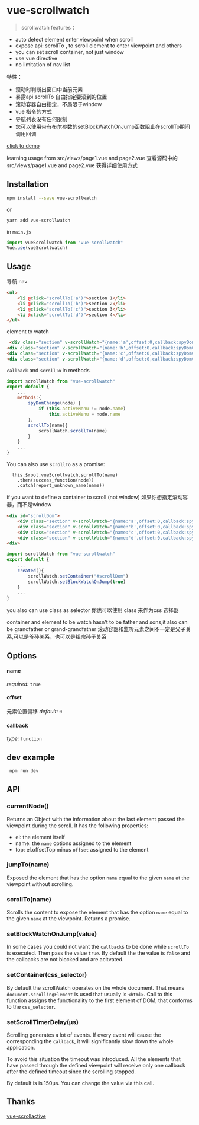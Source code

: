 # vue-scrollwatch

> scrollwatch
features：
- auto detect element enter viewpoint when scroll
- expose api: scrollTo , to scroll element to enter viewpoint and others
- you can set scroll container, not just window
- use vue directive
- no limitation of nav list


特性：
- 滚动时判断出窗口中当前元素
- 暴露api scrollTo  自由指定要滚到的位置
- 滚动容器自由指定，不局限于window
- vue 指令的方式
- 导航列表没有任何限制
- 您可以使用带有布尔参数的setBlockWatchOnJump函数阻止在scrollTo期间调用回调


[click to demo](https://Desdesdesgo.github.io/vue-scrollwatch/)

 learning usage from src/views/page1.vue and page2.vue
 查看源码中的src/views/page1.vue and page2.vue 获得详细使用方式
## Installation

```bash
npm install --save vue-scrollwatch
```
or
```bash
yarn add vue-scrollwatch
```

in `main.js`
```js
import vueScrollwatch from "vue-scrollwatch"
Vue.use(vueScrollwatch)
```

## Usage
 导航
 nav
```html
<ul>
    <li @click="scrollTo('a')">section 1</li>
    <li @click="scrollTo('b')">section 2</li>
    <li @click="scrollTo('c')">section 3</li>
    <li @click="scrollTo('d')">section 4</li>
</ul>

```

element to watch

```html
 <div class="section" v-scrollWatch="{name:'a',offset:0,callback:spyDomChange}">scetcion 1</div>
<div class="section" v-scrollWatch="{name:'b',offset:0,callback:spyDomChange}">scetcion 2</div>
<div class="section" v-scrollWatch="{name:'c',offset:0,callback:spyDomChange}">scetcion 3</div>
<div class="section" v-scrollWatch="{name:'d',offset:0,callback:spyDomChange}">scetcion 4</div>

```

`callback` and `scrollTo` in methods
```js
import scrollWatch from "vue-scrollwatch"
export default {
    ...
    methods:{
        spyDomChange(node) {
            if (this.activeMenu != node.name)
                this.activeMenu = node.name
        },
        scrollTo(name){
            scrollWatch.scrollTo(name)
        }
    }
    ...
}

```

You can also use `scrollTo` as a promise:
```
  this.$root.vueScrollwatch.scrollTo(name)
    .then(success_function(node))
    .catch(report_unknown_name(name))
```

 if you want to define a container to scroll (not window)
 如果你想指定滚动容器，而不是window

```html
<div id="scrollDom">
    <div class="section" v-scrollWatch="{name:'a',offset:0,callback:spyDomChange}">scetcion 1</div>
    <div class="section" v-scrollWatch="{name:'b',offset:0,callback:spyDomChange}">scetcion 2</div>
    <div class="section" v-scrollWatch="{name:'c',offset:0,callback:spyDomChange}">scetcion 3</div>
    <div class="section" v-scrollWatch="{name:'d',offset:0,callback:spyDomChange}">scetcion 4</div>
<div>
```


```js
import scrollWatch from "vue-scrollwatch"
export default {
    ...
    created(){
        scrollWatch.setContainer("#scrollDom")
        scrollWatch.setBlockWatchOnJump(true)
    }
    ...
}
```
 you also can use class as selector
 你也可以使用 class 来作为css 选择器

 container and element to be watch hasn't to be father and sons,it also can be grandfather or grand-grandfather
 滚动容器和监听元素之间不一定是父子关系,可以是爷孙关系，也可以是祖宗孙子关系


## Options

#### name
*required:* `true`

#### offset
元素位置偏移
*default:* `0`

#### callback
*type:* `function`

## dev example
``` js
 npm run dev
```

## API

### currentNode()

Returns an Object with the information about the last element passed the
viewpoint during the scroll. It has the following properties:

- el: the element itself
- name: the `name` options assigned to the element
- top: el.offsetTop minus `offset` assigned to the element

### jumpTo(name)

Exposed the element that has the option `name` equal to the given `name`
at the viewpoint without scrolling.

### scrollTo(name)

Scrolls the content to expose the element that has the option `name`
equal to the given `name` at the viewpoint. Returns a promise.

### setBlockWatchOnJump(value)

In some cases you could not want the `callback`s to be done while
`scrollTo` is executed. Then pass the value `true`. By default the
the value is `false` and the callbacks are not blocked and are acitvated.

### setContainer(css_selector)

By default the scrollWatch operates on the whole document. That means
`document.scrollingElement` is used that usually is `<html>`.
Call to this function assigns the functionality to the first
element of DOM, that conforms to the `css_selector`.

### setScrollTimerDelay(µs)

Scrolling generates a lot of events. If every event will cause the
corresponding the `callback`, it will significantly slow down
the whole application.

To avoid this situation the timeout was introduced. All the elements
that have passed through the defined viewpoint will receive only one
callback after the defined timeout since the scrolling stopped.

By default is is 150µs. You can change the value via this call.

## Thanks
[vue-scrollactive](https://github.com/eddiemf/vue-scrollactive.git)
